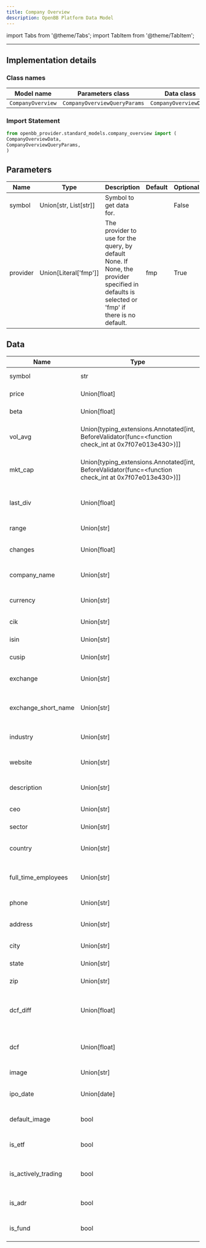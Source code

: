 ```yaml
---
title: Company Overview
description: OpenBB Platform Data Model
---
```



import Tabs from '@theme/Tabs';
import TabItem from '@theme/TabItem';


---

## Implementation details

### Class names

| Model name | Parameters class | Data class |
| ---------- | ---------------- | ---------- |
| `CompanyOverview` | `CompanyOverviewQueryParams` | `CompanyOverviewData` |

### Import Statement

```python
from openbb_provider.standard_models.company_overview import (
CompanyOverviewData,
CompanyOverviewQueryParams,
)
```

## Parameters

<Tabs>
<TabItem value="standard" label="Standard">

| Name | Type | Description | Default | Optional |
| ---- | ---- | ----------- | ------- | -------- |
| symbol | Union[str, List[str]] | Symbol to get data for. |  | False |
| provider | Union[Literal['fmp']] | The provider to use for the query, by default None. If None, the provider specified in defaults is selected or 'fmp' if there is no default. | fmp | True |
</TabItem>

</Tabs>

## Data

<Tabs>
<TabItem value="standard" label="Standard">

| Name | Type | Description |
| ---- | ---- | ----------- |
| symbol | str | Symbol to get data for. |
| price | Union[float] | Price of the company. |
| beta | Union[float] | Beta of the company. |
| vol_avg | Union[typing_extensions.Annotated[int, BeforeValidator(func=<function check_int at 0x7f07e013e430>)]] | Volume average of the company. |
| mkt_cap | Union[typing_extensions.Annotated[int, BeforeValidator(func=<function check_int at 0x7f07e013e430>)]] | Market capitalization of the company. |
| last_div | Union[float] | Last dividend of the company. |
| range | Union[str] | Range of the company. |
| changes | Union[float] | Changes of the company. |
| company_name | Union[str] | Company name of the company. |
| currency | Union[str] | Currency of the company. |
| cik | Union[str] | CIK of the company. |
| isin | Union[str] | ISIN of the company. |
| cusip | Union[str] | CUSIP of the company. |
| exchange | Union[str] | Exchange of the company. |
| exchange_short_name | Union[str] | Exchange short name of the company. |
| industry | Union[str] | Industry of the company. |
| website | Union[str] | Website of the company. |
| description | Union[str] | Description of the company. |
| ceo | Union[str] | CEO of the company. |
| sector | Union[str] | Sector of the company. |
| country | Union[str] | Country of the company. |
| full_time_employees | Union[str] | Full time employees of the company. |
| phone | Union[str] | Phone of the company. |
| address | Union[str] | Address of the company. |
| city | Union[str] | City of the company. |
| state | Union[str] | State of the company. |
| zip | Union[str] | Zip of the company. |
| dcf_diff | Union[float] | Discounted cash flow difference of the company. |
| dcf | Union[float] | Discounted cash flow of the company. |
| image | Union[str] | Image of the company. |
| ipo_date | Union[date] | IPO date of the company. |
| default_image | bool | If the image is the default image. |
| is_etf | bool | If the company is an ETF. |
| is_actively_trading | bool | If the company is actively trading. |
| is_adr | bool | If the company is an ADR. |
| is_fund | bool | If the company is a fund. |
</TabItem>

</Tabs>


